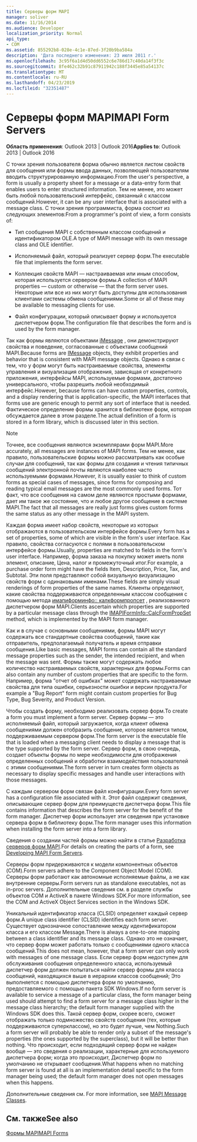 ```yaml
---
title: Серверы форм MAPI
manager: soliver
ms.date: 11/16/2014
ms.audience: Developer
localization_priority: Normal
api_type:
- COM
ms.assetid: 855292b8-028e-4c1e-87ed-3f20b9ba584a
description: 'Дата последнего изменения: 23 июля 2011 г.'
ms.openlocfilehash: 3c95f6a1d4d50dd6552c6e786d17c40da14f3f3c
ms.sourcegitcommit: 8fe462c32b91c87911942c188f3445e85a54137c
ms.translationtype: MT
ms.contentlocale: ru-RU
ms.lasthandoff: 04/23/2019
ms.locfileid: "32351487"
---
```

# <a name="mapi-form-servers"></a><span data-ttu-id="7fe9c-103">Серверы форм MAPI</span><span class="sxs-lookup"><span data-stu-id="7fe9c-103">MAPI Form Servers</span></span>

  
  
<span data-ttu-id="7fe9c-104">**Область применения**: Outlook 2013 | Outlook 2016</span><span class="sxs-lookup"><span data-stu-id="7fe9c-104">**Applies to**: Outlook 2013 | Outlook 2016</span></span> 
  
<span data-ttu-id="7fe9c-105">С точки зрения пользователя форма обычно является листом свойств для сообщения или формы ввода данных, позволяющей пользователям вводить структурированную информацию.</span><span class="sxs-lookup"><span data-stu-id="7fe9c-105">From the user's perspective, a form is usually a property sheet for a message or a data-entry form that enables users to enter structured information.</span></span> <span data-ttu-id="7fe9c-106">Тем не менее, это может быть любой пользовательский интерфейс, связанный с классом сообщений.</span><span class="sxs-lookup"><span data-stu-id="7fe9c-106">However, it can be any user interface that is associated with a message class.</span></span> <span data-ttu-id="7fe9c-107">С точки зрения программиста, форма состоит из следующих элементов:</span><span class="sxs-lookup"><span data-stu-id="7fe9c-107">From a programmer's point of view, a form consists of:</span></span>
  
- <span data-ttu-id="7fe9c-108">Тип сообщения MAPI с собственным классом сообщений и идентификатором OLE.</span><span class="sxs-lookup"><span data-stu-id="7fe9c-108">A type of MAPI message with its own message class and OLE identifier.</span></span>
    
- <span data-ttu-id="7fe9c-109">Исполняемый файл, который реализует сервер форм.</span><span class="sxs-lookup"><span data-stu-id="7fe9c-109">The executable file that implements the form server.</span></span>
    
- <span data-ttu-id="7fe9c-110">Коллекция свойств MAPI — настраиваемая или иным способом, которая используется сервером формы.</span><span class="sxs-lookup"><span data-stu-id="7fe9c-110">A collection of MAPI properties — custom or otherwise — that the form server uses.</span></span> <span data-ttu-id="7fe9c-111">Некоторые или все из них могут быть доступны для использования клиентами системы обмена сообщениями.</span><span class="sxs-lookup"><span data-stu-id="7fe9c-111">Some or all of these may be available to messaging clients for use.</span></span>
    
- <span data-ttu-id="7fe9c-112">Файл конфигурации, который описывает форму и используется диспетчером форм.</span><span class="sxs-lookup"><span data-stu-id="7fe9c-112">The configuration file that describes the form and is used by the form manager.</span></span>
    
<span data-ttu-id="7fe9c-113">Так как формы являются объектами [iMessage](imessageimapiprop.md) , они демонстрируют свойства и поведение, согласованные с объектами сообщений MAPI.</span><span class="sxs-lookup"><span data-stu-id="7fe9c-113">Because forms are [IMessage](imessageimapiprop.md) objects, they exhibit properties and behavior that is consistent with MAPI message objects.</span></span> <span data-ttu-id="7fe9c-114">Однако в связи с тем, что у форм могут быть настраиваемые свойства, элементы управления и визуализация отображения, зависящая от конкретного приложения, интерфейсы MAPI, используемые формами, достаточно универсального, чтобы разрешить любой необходимый интерфейс.</span><span class="sxs-lookup"><span data-stu-id="7fe9c-114">However, because forms can have custom properties, controls, and a display rendering that is application-specific, the MAPI interfaces that forms use are generic enough to permit any sort of interface that is needed.</span></span> <span data-ttu-id="7fe9c-115">Фактическое определение формы хранится в библиотеке форм, которая обсуждается далее в этом разделе.</span><span class="sxs-lookup"><span data-stu-id="7fe9c-115">The actual definition of a form is stored in a form library, which is discussed later in this section.</span></span> 
  
> [!NOTE]
> <span data-ttu-id="7fe9c-116">Точнее, все сообщения являются экземплярами форм MAPI.</span><span class="sxs-lookup"><span data-stu-id="7fe9c-116">More accurately, all messages are instances of MAPI forms.</span></span> <span data-ttu-id="7fe9c-117">Тем не менее, как правило, пользовательские формы можно рассматривать как особые случаи для сообщений, так как формы для создания и чтения типичных сообщений электронной почты являются наиболее часто используемыми формами.</span><span class="sxs-lookup"><span data-stu-id="7fe9c-117">However, it is usually easier to think of custom forms as special cases of messages, since forms for composing and reading typical email messages are the most commonly used forms.</span></span> <span data-ttu-id="7fe9c-118">Тот факт, что все сообщения на самом деле являются простыми формами, дает им такое же состояние, что и любое другое сообщение в системе MAPI.</span><span class="sxs-lookup"><span data-stu-id="7fe9c-118">The fact that all messages are really just forms gives custom forms the same status as any other message in the MAPI system.</span></span> 
  
<span data-ttu-id="7fe9c-119">Каждая форма имеет набор свойств, некоторые из которых отображаются в пользовательском интерфейсе формы.</span><span class="sxs-lookup"><span data-stu-id="7fe9c-119">Every form has a set of properties, some of which are visible in the form's user interface.</span></span> <span data-ttu-id="7fe9c-120">Как правило, свойства согласуются с полями в пользовательском интерфейсе формы.</span><span class="sxs-lookup"><span data-stu-id="7fe9c-120">Usually, properties are matched to fields in the form's user interface.</span></span> <span data-ttu-id="7fe9c-121">Например, форма заказа на покупку может иметь поля элемент, описание, Цена, налог и промежуточный итог.</span><span class="sxs-lookup"><span data-stu-id="7fe9c-121">For example, a purchase order form might have the fields Item, Description, Price, Tax, and Subtotal.</span></span> <span data-ttu-id="7fe9c-122">Эти поля представляют собой визуальную визуализацию свойств форм с одинаковыми именами.</span><span class="sxs-lookup"><span data-stu-id="7fe9c-122">These fields are simply visual renderings of form properties of the same names.</span></span> <span data-ttu-id="7fe9c-123">Клиенты определяют, какие свойства поддерживаются определенным классом сообщения с помощью метода [имапиформинфо:: калкформпропсет](imapiforminfo-calcformpropset.md) , реализованного диспетчером форм MAPI.</span><span class="sxs-lookup"><span data-stu-id="7fe9c-123">Clients ascertain which properties are supported by a particular message class through the [IMAPIFormInfo::CalcFormPropSet](imapiforminfo-calcformpropset.md) method, which is implemented by the MAPI form manager.</span></span> 
  
<span data-ttu-id="7fe9c-124">Как и в случае с основными сообщениями, формы MAPI могут содержать все стандартные свойства сообщений, такие как отправитель, предполагаемый получатель и время отправки сообщения.</span><span class="sxs-lookup"><span data-stu-id="7fe9c-124">Like basic messages, MAPI forms can contain all the standard message properties such as the sender, the intended recipient, and when the message was sent.</span></span> <span data-ttu-id="7fe9c-125">Формы также могут содержать любое количество настраиваемых свойств, характерных для формы.</span><span class="sxs-lookup"><span data-stu-id="7fe9c-125">Forms can also contain any number of custom properties that are specific to the form.</span></span> <span data-ttu-id="7fe9c-126">Например, форма "отчет об ошибках" может содержать настраиваемые свойства для типа ошибки, серьезности ошибки и версии продукта.</span><span class="sxs-lookup"><span data-stu-id="7fe9c-126">For example a "Bug Report" form might contain custom properties for Bug Type, Bug Severity, and Product Version.</span></span>
  
<span data-ttu-id="7fe9c-127">Чтобы создать форму, необходимо реализовать сервер форм.</span><span class="sxs-lookup"><span data-stu-id="7fe9c-127">To create a form you must implement a form server.</span></span> <span data-ttu-id="7fe9c-128">Сервер формы — это исполняемый файл, который загружается, когда клиент обмена сообщениями должен отобразить сообщение, которое является типом, поддерживаемым сервером форм.</span><span class="sxs-lookup"><span data-stu-id="7fe9c-128">The form server is the executable file that is loaded when a messaging client needs to display a message that is the type supported by the form server.</span></span> <span data-ttu-id="7fe9c-129">Сервер форм, в свою очередь, создает объекты формы по мере необходимости для отображения определенных сообщений и обработки взаимодействия пользователей с этими сообщениями.</span><span class="sxs-lookup"><span data-stu-id="7fe9c-129">The form server in turn creates form objects as necessary to display specific messages and handle user interactions with those messages.</span></span>
  
<span data-ttu-id="7fe9c-130">С каждым сервером форм связан файл конфигурации.</span><span class="sxs-lookup"><span data-stu-id="7fe9c-130">Every form server has a configuration file associated with it.</span></span> <span data-ttu-id="7fe9c-131">Этот файл содержит сведения, описывающие сервер форм для преимуществ диспетчера форм.</span><span class="sxs-lookup"><span data-stu-id="7fe9c-131">This file contains information that describes the form server for the benefit of the form manager.</span></span> <span data-ttu-id="7fe9c-132">Диспетчер форм использует эти сведения при установке сервера форм в библиотеку форм.</span><span class="sxs-lookup"><span data-stu-id="7fe9c-132">The form manager uses this information when installing the form server into a form library.</span></span>
  
<span data-ttu-id="7fe9c-133">Сведения о создании частей формы можно найти в статье [Разработка серверов форм MAPI](developing-mapi-form-servers.md).</span><span class="sxs-lookup"><span data-stu-id="7fe9c-133">For details on creating the parts of a form, see [Developing MAPI Form Servers](developing-mapi-form-servers.md).</span></span>
  
<span data-ttu-id="7fe9c-134">Серверы форм придерживаются к модели компонентных объектов (COM).</span><span class="sxs-lookup"><span data-stu-id="7fe9c-134">Form servers adhere to the Component Object Model (COM).</span></span> <span data-ttu-id="7fe9c-135">Серверы форм работают как автономные исполняемые файлы, а не как внутренние серверы.</span><span class="sxs-lookup"><span data-stu-id="7fe9c-135">Form servers run as standalone executables, not as in-proc servers.</span></span> <span data-ttu-id="7fe9c-136">Дополнительные сведения см. в разделе службы объектов COM и ActiveX в пакете Windows SDK.</span><span class="sxs-lookup"><span data-stu-id="7fe9c-136">For more information, see the COM and ActiveX Object Services section in the Windows SDK.</span></span>
  
<span data-ttu-id="7fe9c-137">Уникальный идентификатор класса (CLSID) определяет каждый сервер форм.</span><span class="sxs-lookup"><span data-stu-id="7fe9c-137">A unique class identifier (CLSID) identifies each form server.</span></span> <span data-ttu-id="7fe9c-138">Существует однозначное сопоставление между идентификатором класса и его классом Message.</span><span class="sxs-lookup"><span data-stu-id="7fe9c-138">There is always a one-to-one mapping between a class identifier and its message class.</span></span> <span data-ttu-id="7fe9c-139">Однако это не означает, что сервер форм может работать только с сообщениями одного класса сообщений.</span><span class="sxs-lookup"><span data-stu-id="7fe9c-139">This does not mean, however, that a form server can only work with messages of one message class.</span></span> <span data-ttu-id="7fe9c-140">Если сервер форм недоступен для обслуживания сообщения определенного класса, используемый диспетчер форм должен попытаться найти сервер формы для класса сообщений, находящихся выше в иерархии классов сообщений; Это выполняется с помощью диспетчера форм по умолчанию, предоставляемого с помощью пакета SDK Windows.</span><span class="sxs-lookup"><span data-stu-id="7fe9c-140">If no form server is available to service a message of a particular class, the form manager being used should attempt to find a form server for a message class higher in the message class hierarchy; the default form manager supplied with the Windows SDK does this.</span></span> <span data-ttu-id="7fe9c-141">Такой сервер форм, скорее всего, сможет отображать только подмножество свойств сообщения (тех, которые поддерживаются суперклассом), но это будет лучше, чем Nothing.</span><span class="sxs-lookup"><span data-stu-id="7fe9c-141">Such a form server will probably be able to render only a subset of the message's properties (the ones supported by the superclass), but it will be better than nothing.</span></span> <span data-ttu-id="7fe9c-142">Что происходит, если подходящий сервер форм не найден вообще — это сведения о реализации, характерные для используемого диспетчера форм; когда это происходит, Диспетчер форм по умолчанию не открывает сообщения.</span><span class="sxs-lookup"><span data-stu-id="7fe9c-142">What happens when no matching form server is found at all is an implementation detail specific to the form manager being used; the default form manager does not open messages when this happens.</span></span>
  
<span data-ttu-id="7fe9c-143">Дополнительные сведения см. [](mapi-message-classes.md)</span><span class="sxs-lookup"><span data-stu-id="7fe9c-143">For more information, see [MAPI Message Classes](mapi-message-classes.md).</span></span>
  
## <a name="see-also"></a><span data-ttu-id="7fe9c-144">См. также</span><span class="sxs-lookup"><span data-stu-id="7fe9c-144">See also</span></span>



[<span data-ttu-id="7fe9c-145">Формы MAPI</span><span class="sxs-lookup"><span data-stu-id="7fe9c-145">MAPI Forms</span></span>](mapi-forms.md)

